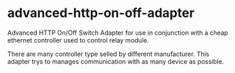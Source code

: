 # advanced-http-on-off-adapter
Advanced HTTP On/Off Switch 
Adapter for use in conjunction with a cheap ethernet controller used to control relay module.

There are many controller type selled by different manufacturer. This adapter trys to manages communication with as many device as possible.